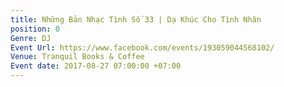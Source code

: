 ```yaml
---
title: Những Bản Nhạc Tình Số 33 | Dạ Khúc Cho Tình Nhân
position: 0
Genre: DJ
Event Url: https://www.facebook.com/events/193059044568102/
Venue: Tranquil Books & Coffee
Event date: 2017-08-27 07:00:00 +07:00
---
```


